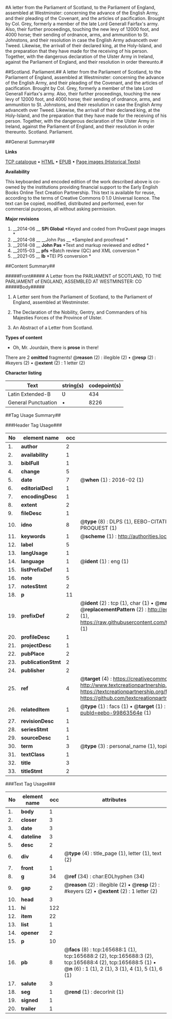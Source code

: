 #A letter from the Parliament of Scotland, to the Parliament of England, assembled at Westminster: concerning the advance of the English Army, and their pleading of the Covenant, and the articles of pacification. Brought by Col. Grey, formerly a member of the late Lord Generall Fairfax's army. Also, their further proceedings, touching the new levy of 12000 foot, and 4000 horse; their sending of ordnance, arms, and ammunition to St. Johnstons, and their resolution in case the English Army advanceth over Tweed. Likewise, the arrivall of their declared king, at the Holy-Island, and the preparation that they have made for the receiving of his person. Together, with the dangerous declaration of the Ulster Army in Ireland, against the Parliament of England, and their resolution in order thereunto.#

##Scotland. Parliament.##
A letter from the Parliament of Scotland, to the Parliament of England, assembled at Westminster: concerning the advance of the English Army, and their pleading of the Covenant, and the articles of pacification. Brought by Col. Grey, formerly a member of the late Lord Generall Fairfax's army. Also, their further proceedings, touching the new levy of 12000 foot, and 4000 horse; their sending of ordnance, arms, and ammunition to St. Johnstons, and their resolution in case the English Army advanceth over Tweed. Likewise, the arrivall of their declared king, at the Holy-Island, and the preparation that they have made for the receiving of his person. Together, with the dangerous declaration of the Ulster Army in Ireland, against the Parliament of England, and their resolution in order thereunto.
Scotland. Parliament.

##General Summary##

**Links**

[TCP catalogue](http://www.ota.ox.ac.uk/tcp/)  • 
[HTML](http://tei.it.ox.ac.uk/tcp/Texts-HTML/free/A92/A92577.html)  • 
[EPUB](http://tei.it.ox.ac.uk/tcp/Texts-EPUB/free/A92/A92577.epub) • 
[Page images (Historical Texts)](https://historicaltexts.jisc.ac.uk/eebo-99863564e)

**Availability**

This keyboarded and encoded edition of the work described above is co-owned by the
    institutions providing financial support to the Early English Books Online Text Creation
    Partnership. This text is available for reuse, according to the terms of  Creative Commons 0 1.0 Universal
    licence. The text can be copied, modified, distributed and performed, even for commercial
    purposes, all without asking permission.

**Major revisions**

1. __2014-06 __ __SPi Global__ *Keyed and coded from ProQuest page images *
1. __2014-08 __ __John Pas __ *Sampled and proofread *
1. __2014-08 __ __John Pas__ *Text and markup reviewed and edited *
1. __2015-03 __ __pfs__ *Batch review (QC) and XML conversion *
1. __2021-05 __ __lb__ *TEI P5 conversion *

##Content Summary##

#####Front#####
A Letter from the PARLIAMENT of SCOTLAND, TO THE PARLIAMENT of ENGLAND, ASSEMBLED AT WESTMINSTER: CO
#####Body#####

1. A Letter sent from the Parliament of Scotland, to the Parliament of England, assembled at Westminster.

1. The Declaration of the Nobility, Gentry, and Commanders of his Majesties Forces of the Province of Ulster.

1. An Abstract of a Letter from Scotland.

**Types of content**

  * Oh, Mr. Jourdain, there is **prose** in there!

There are 2 **omitted** fragments! 
 @__reason__ (2) : illegible (2)  •  @__resp__ (2) : #keyers (2)  •  @__extent__ (2) : 1 letter (2)

**Character listing**


|Text|string(s)|codepoint(s)|
|---|---|---|
|Latin Extended-B|Ʋ|434|
|General Punctuation|•|8226|

##Tag Usage Summary##

###Header Tag Usage###

|No|element name|occ|attributes|
|---|---|---|---|
|1.|__author__|2||
|2.|__availability__|1||
|3.|__biblFull__|1||
|4.|__change__|5||
|5.|__date__|7| @__when__ (1) : 2016-02 (1)|
|6.|__editorialDecl__|1||
|7.|__encodingDesc__|1||
|8.|__extent__|2||
|9.|__fileDesc__|1||
|10.|__idno__|8| @__type__ (8) : DLPS (1), EEBO-CITATION (1), VID (1), EEBO-PROQUEST (1), STC (3), PROQUEST (1)|
|11.|__keywords__|1| @__scheme__ (1) : http://authorities.loc.gov/ (1)|
|12.|__label__|5||
|13.|__langUsage__|1||
|14.|__language__|1| @__ident__ (1) : eng (1)|
|15.|__listPrefixDef__|1||
|16.|__note__|5||
|17.|__notesStmt__|2||
|18.|__p__|11||
|19.|__prefixDef__|2| @__ident__ (2) : tcp (1), char (1)  •  @__matchPattern__ (2) : ([0-9\-]+):([0-9IVX]+) (1), (.+) (1)  •  @__replacementPattern__ (2) : http://eebo.chadwyck.com/downloadtiff?vid=$1&page=$2 (1), https://raw.githubusercontent.com/textcreationpartnership/Texts/master/tcpchars.xml#$1 (1)|
|20.|__profileDesc__|1||
|21.|__projectDesc__|1||
|22.|__pubPlace__|2||
|23.|__publicationStmt__|2||
|24.|__publisher__|2||
|25.|__ref__|4| @__target__ (4) : https://creativecommons.org/publicdomain/zero/1.0/ (1), http://www.textcreationpartnership.org/docs/. (1), https://textcreationpartnership.org/faq/#faq05 (1), https://github.com/textcreationpartnership (1)|
|26.|__relatedItem__|1| @__type__ (1) : facs (1)  •  @__target__ (1) : https://data.historicaltexts.jisc.ac.uk/view?pubId=eebo-99863564e (1)|
|27.|__revisionDesc__|1||
|28.|__seriesStmt__|1||
|29.|__sourceDesc__|1||
|30.|__term__|3| @__type__ (3) : personal_name (1), topical_term (1), geographic_name (1)|
|31.|__textClass__|1||
|32.|__title__|3||
|33.|__titleStmt__|2||


###Text Tag Usage###

|No|element name|occ|attributes|
|---|---|---|---|
|1.|__body__|1||
|2.|__closer__|3||
|3.|__date__|3||
|4.|__dateline__|3||
|5.|__desc__|2||
|6.|__div__|4| @__type__ (4) : title_page (1), letter (1), text (2)|
|7.|__front__|1||
|8.|__g__|34| @__ref__ (34) : char:EOLhyphen (34)|
|9.|__gap__|2| @__reason__ (2) : illegible (2)  •  @__resp__ (2) : #keyers (2)  •  @__extent__ (2) : 1 letter (2)|
|10.|__head__|3||
|11.|__hi__|122||
|12.|__item__|22||
|13.|__list__|1||
|14.|__opener__|2||
|15.|__p__|10||
|16.|__pb__|8| @__facs__ (8) : tcp:165688:1 (1), tcp:165688:2 (2), tcp:165688:3 (2), tcp:165688:4 (2), tcp:165688:5 (1)  •  @__n__ (6) : 1 (1), 2 (1), 3 (1), 4 (1), 5 (1), 6 (1)|
|17.|__salute__|3||
|18.|__seg__|1| @__rend__ (1) : decorInit (1)|
|19.|__signed__|1||
|20.|__trailer__|1||
